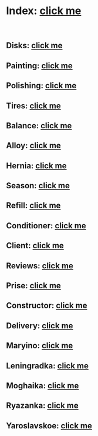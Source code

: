 # Index: [click me](https://kah3vich.github.io/Pit-Stop/public/index.html)
<br>

## Disks: [click me](https://kah3vich.github.io/Pit-Stop/public/disks.html)
## Painting: [click me](https://kah3vich.github.io/Pit-Stop/public/painting.html)
## Polishing: [click me](https://kah3vich.github.io/Pit-Stop/public/polishing.html)

## Tires: [click me](https://kah3vich.github.io/Pit-Stop/public/tires.html)
## Balance: [click me](https://kah3vich.github.io/Pit-Stop/public/balance.html)
## Alloy: [click me](https://kah3vich.github.io/Pit-Stop/public/alloy.html)
## Hernia: [click me](https://kah3vich.github.io/Pit-Stop/public/hernia.html)

## Season: [click me](https://kah3vich.github.io/Pit-Stop/public/season.html)
## Refill: [click me](https://kah3vich.github.io/Pit-Stop/public/refill.html)
## Conditioner: [click me](https://kah3vich.github.io/Pit-Stop/public/conditioner.html)

## Client: [click me](https://kah3vich.github.io/Pit-Stop/public/client.html)
## Reviews: [click me](https://kah3vich.github.io/Pit-Stop/public/reviews.html)
## Prise: [click me](https://kah3vich.github.io/Pit-Stop/public/prise.html)
## Constructor: [click me](https://kah3vich.github.io/Pit-Stop/public/constructor.html)
## Delivery: [click me](https://kah3vich.github.io/Pit-Stop/public/delivery.html)

## Maryino: [click me](https://kah3vich.github.io/Pit-Stop/public/maryino.html)
## Leningradka: [click me](https://kah3vich.github.io/Pit-Stop/public/leningradka.html)
## Moghaika: [click me](https://kah3vich.github.io/Pit-Stop/public/moghaika.html)
## Ryazanka: [click me](https://kah3vich.github.io/Pit-Stop/public/ryazanka.html)
## Yaroslavskoe: [click me](https://kah3vich.github.io/Pit-Stop/public/yaroslavskoe.html)